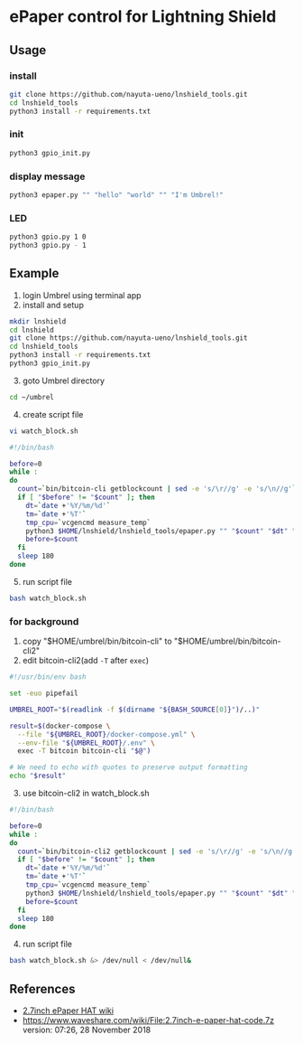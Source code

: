 ePaper control for Lightning Shield
====

## Usage

### install

```bash
git clone https://github.com/nayuta-ueno/lnshield_tools.git
cd lnshield_tools
python3 install -r requirements.txt
```

### init

```bash
python3 gpio_init.py
```

### display message

```bash
python3 epaper.py "" "hello" "world" "" "I'm Umbrel!"
```

### LED

```bash
python3 gpio.py 1 0
python3 gpio.py - 1
```

## Example

1. login Umbrel using terminal app
2. install and setup

```bash
mkdir lnshield
cd lnshield
git clone https://github.com/nayuta-ueno/lnshield_tools.git
cd lnshield_tools
python3 install -r requirements.txt
python3 gpio_init.py
```

3. goto Umbrel directory

```bash
cd ~/umbrel
```

4. create script file

```bash
vi watch_block.sh
```

```bash
#!/bin/bash

before=0
while :
do
  count=`bin/bitcoin-cli getblockcount | sed -e 's/\r//g' -e 's/\n//g'`
  if [ "$before" != "$count" ]; then
    dt=`date +'%Y/%m/%d'`
    tm=`date +'%T'`
    tmp_cpu=`vcgencmd measure_temp`
    python3 $HOME/lnshield/lnshield_tools/epaper.py "" "$count" "$dt" "$tm" "$tmp_cpu"
    before=$count
  fi
  sleep 180
done
```

5. run script file

```bash
bash watch_block.sh
```

### for background

1. copy "$HOME/umbrel/bin/bitcoin-cli" to "$HOME/umbrel/bin/bitcoin-cli2"
2. edit bitcoin-cli2(add `-T` after `exec`)

```bash
#!/usr/bin/env bash

set -euo pipefail

UMBREL_ROOT="$(readlink -f $(dirname "${BASH_SOURCE[0]}")/..)"

result=$(docker-compose \
  --file "${UMBREL_ROOT}/docker-compose.yml" \
  --env-file "${UMBREL_ROOT}/.env" \
  exec -T bitcoin bitcoin-cli "$@")

# We need to echo with quotes to preserve output formatting
echo "$result"
```

3. use bitcoin-cli2 in watch_block.sh

```bash
#!/bin/bash

before=0
while :
do
  count=`bin/bitcoin-cli2 getblockcount | sed -e 's/\r//g' -e 's/\n//g'`
  if [ "$before" != "$count" ]; then
    dt=`date +'%Y/%m/%d'`
    tm=`date +'%T'`
    tmp_cpu=`vcgencmd measure_temp`
    python3 $HOME/lnshield/lnshield_tools/epaper.py "" "$count" "$dt" "$tm" "$tmp_cpu"
    before=$count
  fi
  sleep 180
done
```

4. run script file

```bash
bash watch_block.sh &> /dev/null < /dev/null&
```

## References

* [2.7inch ePaper HAT wiki](https://www.waveshare.com/wiki/2.7inch_e-Paper_HAT)
* https://www.waveshare.com/wiki/File:2.7inch-e-paper-hat-code.7z
  version: 07:26, 28 November 2018

